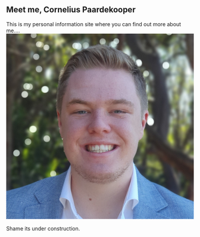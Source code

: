 ## Meet me, Cornelius Paardekooper


This is my personal information site where you can find out more about me....
![This is me.](profile_image.jpg)


Shame its under construction.
